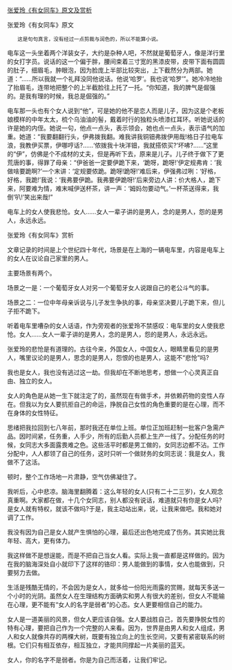 [张爱玲《有女同车》原文及赏析](https://www.vrrw.net/wx/6564.html)

张爱玲《有女同车》原文

	　　这是句句真言，没有经过一点剪裁与润色的，所以不能算小说。

电车这一头坐着两个洋装女子，大约是杂种人吧，不然就是葡萄牙人，像是洋行里的女打字员。说话的这一个偏于胖，腰间束着三寸宽的黑漆皮带，皮带下面有圆圆的肚子，细眉毛，肿眼泡，因为脸庞上半部比较突出，上下截然分为两部。她道：“……所以我就一个礼拜没同他说话。他说‘哈罗’。我也说‘哈罗’”。她冷冷地抬了抬眉毛，连带地把整个的上半截脸往上托了一托。“你知道，我的脾气是倔强的。是我有理的时候，我总是倔强的。”



电车那一头也有个女人说到“他”，可是她的他不是恋人而是儿子，因为这是个老板娘模样的中年太太，梳个乌油油的髻，戴着时行的独粒头喷漆红耳环。听她说话的许是她的内侄。她说一句，他点一点头，表示领会，她也点一点头，表示语气的加重。她道：“我要翻翻行头，伊弗拨我翻。难我讲我铜钿弗拨伊用哉!格日子拉电车浪，我教伊买票，伊哪哼话?……‘侬拨我十块洋钿，我就搭侬买?’坏咈?……”这里的“伊”，仿佛是个不成材的丈夫，但是再听下去，原来是儿子。儿子终于做下了更荒唐的事，得罪了母亲：“伊爸爸一定要伊跪下来，‘跪呀，跪呀!’伊定规弗肯：’我做啥要跪啊?’一个末讲：‘定规要侬跪。跪呀!跪呀!’难后来，伊强弗过咧：‘好格，好格，我跪!’我说：‘我弗要伊跪。我弗要伊跪呀!’后来旁边人讲：价大格人，跪下来，阿要难为情，难末喊伊送杯茶，讲一声：‘姆妈勿要动气。’一杯茶送得来，我倒‘叭!’笑出来哉!”

电车上的女人使我悲怆。女人……女人一辈子讲的是男人，念的是男人，怨的是男人，永远永远。

张爱玲《有女同车》赏析

文章记录的时间是上个世纪四十年代，场景是在上海的一辆电车里，内容是电车上的女人在议论自己家里的男人。

主要场景有两个。

场景之一是：一个葡萄牙女人对另一个葡萄牙女人说跟自己的老公斗气的事。

场景之二：一位中年母亲诉说与儿子发生争执的事，母亲坚决要儿子跪下来，但儿子拒不跪下。

听着电车里嘈杂的女人话语，作为旁观者的张爱玲不禁感叹：电车里的女人使我悲怆。女人……女人一辈子讲的是男人，念的是男人，怨的是男人，永远永远。

张爱玲的悲怆是有道理的。古往今来，外国女人，中国女人，眼睛里看见的是男人，嘴里议论的是男人，思念的是男人，怨恨的也是男人，这能不“悲怆”吗?

我也是女人，我也没有逃过这一劫。但我却在不断地思考，想做一个心灵真正自由、独立的女人。

女人的角色是从她一生下就注定了的，虽然现在有做手术，并依赖药物的变性人存在。但我以为女人要抗拒自己的命运，挣脱自己女性的角色重要的是在心理，而不在身体的女性特征。

思绪把我拉回到七八年前，那时我还在单位上班。单位正加班赶制一批客户急需产品。因时间紧，任务重，人手少，所有的后勤人员都上生产一线了。分配任务的时候，女同志大多面露畏难之色。这些活平时都是男工做的，女同志边都不沾。工作分配中，人人都领了自己的任务，这时只听一个做财务的女同志说：我是女人，我做不了这活。

顿时，整个工作场地一片肃静，空气仿佛凝住了。

我听后，心中悲凉。脑海里翻腾着：这么年轻的女人(只有二十二三岁)，女人观念真重啊。大家都在做，十几个女同志，别人都没有说话，难道就只有你是女人吗?是女人就有特权，就该不做吗?于是，我主动站出来，说，让我来做吧。我和她对调了工作。

我没有因为自己是女人就产生惧怕的心理，最后还出色地完成了伤务。其实她比我年轻、高大，更有体力。

我这样做不是想逞能，而是不把自己当女人看。实际上我一直都是这样做的。因为在我的脑海深处自小就印下了这样的铬印：男人能做到的事情，女人也能做到，只要努力去做。

生活是残酷无情的，不会因为是女人，就多给一份阳光雨露的赏赐，就每天多送一个小时的光阴。虽然女人在生理结构方面确实和男人有很大的差别，但女人不能输在心理，更不能有“女人的名字是弱者”的心态。女人更要相信自己的能力。

女人是一道美丽的风景，但女人更应该自强。女人要战胜自己，首先要挣脱女性的特有心理，要把自己作为一个完整的人来看。因为，世界是由男人和女人组成，男人和女人就像共存的两棵大树，既要有独立向上的生长空间，又要有紧密联系的树根。它们只有相互依存，相互独立，才能共同撑起一片美丽的蓝天。

女人，你的名字不是弱者。你是为自己而活着，让我们牢记。

